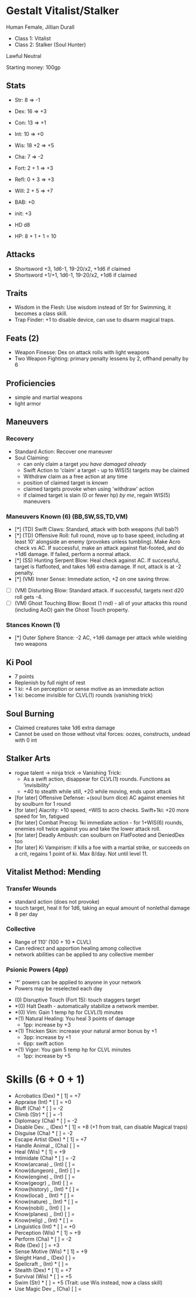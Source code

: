 # Gestalt Vitalist/Stalker

Human Female, Jillian Durall

* Class 1: Vitalist
* Class 2: Stalker (Soul Hunter)

Lawful Neutral

Starting money: 100gp

## Stats

* Str:  8    => -1
* Dex: 16    => +3
* Con: 13    => +1
* Int: 10    => +0
* Wis: 18 +2 => +5
* Cha:  7    => -2

* Fort: 2 + 1 => +3
* Refl: 0 + 3 => +3
* Will: 2 + 5 => +7

* BAB: +0
* init: +3
* HD d8
* HP: 8 + 1 + 1 = 10


## Attacks
* Shortsword +3, 1d6-1, 19-20/x2, +1d6 if claimed
* Shortsword +1/+1, 1d6-1, 19-20/x2, +1d6 if claimed

## Traits
* Wisdom in the Flesh: Use wisdom instead of Str for Swimming, it becomes a class skill.
* Trap Finder: +1 to disable device, can use to disarm magical traps.

## Feats (2)
* Weapon Finesse: Dex on attack rolls with light weapons
* Two Weapon Fighting: primary penalty lessens by 2, offhand penalty by 6

## Proficiencies
* simple and martial weapons
* light armor

## Maneuvers
### Recovery
* Standard Action: Recover one maneuver
* Soul Claiming:
   - can only claim a target *you have damaged already*
   - Swift Action to 'claim' a target - up to WIS(5) targets may be claimed
   - Withdraw claim as a free action at any time
   - position of claimed target is *known*
   - claimed targets provoke when using 'withdraw' action
   - if claimed target is slain (0 or fewer hp) *by me*, regain WIS(5) maneuvers
### Maneuvers Known (6) (BB,SW,SS,TD,VM)
* [*] (TD) Swift Claws: Standard, attack with both weapons (full bab?)
* [*] (TD) Offensive Roll: full round, move up to base speed, including at least 10' alongside
      an enemy (provokes unless tumbling). Make Acro check vs AC. If successful, make an
      attack against flat-footed, and do +1d6 damage. If failed, perform a normal attack.
* [*] (SS) Hunting Serpent Blow: Heal check against AC. If successful, target is flatfooted,
      and takes 1d6 extra damage. If not, attack is at -2 penalty.
* [*] (VM) Inner Sense: Immediate action, +2 on one saving throw.
* [ ] (VM) Disturbing Blow: Standard attack. If successful, targets next d20 roll gets -4.
* [ ] (VM) Ghost Touching Blow: Boost (1 rnd) - all of your attacks this round (including AoO)
      gain the Ghost Touch property.
### Stances Known (1)
* [*] Outer Sphere Stance: -2 AC, +1d6 damage per attack while wielding two weapons

## Ki Pool
* 7 points
* Replenish by full night of rest
* 1 ki: +4 on perception or sense motive as an immediate action
* 1 ki: become invisible for CLVL(1) rounds (vanishing trick)

## Soul Burning
* Claimed creatures take 1d6 extra damage
* Cannot be used on those without vital forces: oozes, constructs, undead with 0 int
## Stalker Arts
* rogue talent -> ninja trick -> Vanishing Trick:
  - As a swift action, disappear for CLVL(1) rounds. Functions as 'invisibility'
  - +40 to stealth while still, +20 while moving, ends upon attack
* [for later] Offensive Defense: +(soul burn dice) AC against enemies hit by soulburn for 1 round
* [for later] Alacrity: +10 speed, +WIS to acro checks. Swift+1ki: +20 more speed for 1m, fatigued
* [for later] Combat Precog: 1ki immediate action - for 1+WIS(6) rounds, enemies roll twice against
              you and take the lower attack roll.
* [for later] Deadly Ambush: can soulburn on FlatFooted and DeniedDex too
* [for later] Ki Vampirism: if kills a foe with a martial strike, or succeeds on a crit, regains
              1 point of ki. Max 8/day. Not until level 11.

## Vitalist Method: Mending
### Transfer Wounds
* standard action (does not provoke)
* touch target, heal it for 1d6, taking an equal amount of nonlethal damage
* 8 per day
### Collective
* Range of 110' (100 + 10 * CLVL)
* Can redirect and apportion healing among collective
* network abilities can be applied to any collective member
### Psionic Powers (4pp)
- '*' powers can be applied to anyone in your network
- Powers may be reselected each day

*  (0) Disruptive Touch (Fort 15): touch staggers target
* *(0) Halt Death - automatically stabilize a network member.
* *(0) Vim: Gain 1 temp hp for CLVL(1) minutes
* *(1) Natural Healing: You heal 3 points of damage
  - 1pp: increase by +3
* *(1) Thicken Skin: increase your natural armor bonus by +1
  - 3pp: increase by +1
  - 6pp: swift action
* *(1) Vigor: You gain 5 temp hp for CLVL minutes
  - 1pp: increase by +5

# Skills (6 + 0 + 1)

* Acrobatics      (Dex)  *   [ 1]  = +7
* Appraise        (Int)  *   [  ]  = +0
* Bluff           (Cha)  *   [  ]  = -2
* Climb           (Str)  *   [  ]  = -1
* Diplomacy       (Cha)  *   [  ]  = -2
* Disable Dev.  _ (Dex)  *   [ 1]  = +8  (+1 from trait, can disable Magical traps)
* Disguise        (Cha)  *   [  ]  = -2
* Escape Artist   (Dex)  *   [ 1]  = +7
* Handle Animal _ (Cha)      [  ]  =
* Heal            (Wis)  *   [ 1]  = +9
* Intimidate      (Cha)  *   [  ]  = -2
* Know(arcana)  _ (Int)      [  ]  =
* Know(dungeon) _ (Int)      [  ]  =
* Know(engine)  _ (Int)      [  ]  =
* Know(geogr)   _ (Int)      [  ]  =
* Know(history) _ (Int)  *   [  ]  =
* Know(local)   _ (Int)  *   [  ]  =
* Know(nature)  _ (Int)  *   [  ]  =
* Know(nobil)   _ (Int)      [  ]  =
* Know(planes)  _ (Int)      [  ]  =
* Know(relig)   _ (Int)  *   [  ]  =
* Linguistics     (Int)  *   [  ]  = +0
* Perception      (Wis)  *   [ 1]  = +9
* Perform         (Cha)  *   [  ]  = -2
* Ride            (Dex)      [  ]  = +3
* Sense Motive    (Wis)  *   [ 1]  = +9
* Sleight Hand  _ (Dex)      [  ]  =
* Spellcraft    _ (Int)  *   [  ]  =
* Stealth         (Dex)  *   [ 1]  = +7
* Survival        (Wis)  *   [  ]  = +5
* Swim            (Str)  *   [  ]  = +5  (Trait: use Wis instead, now a class skill)
* Use Magic Dev _ (Cha)      [  ]  =
